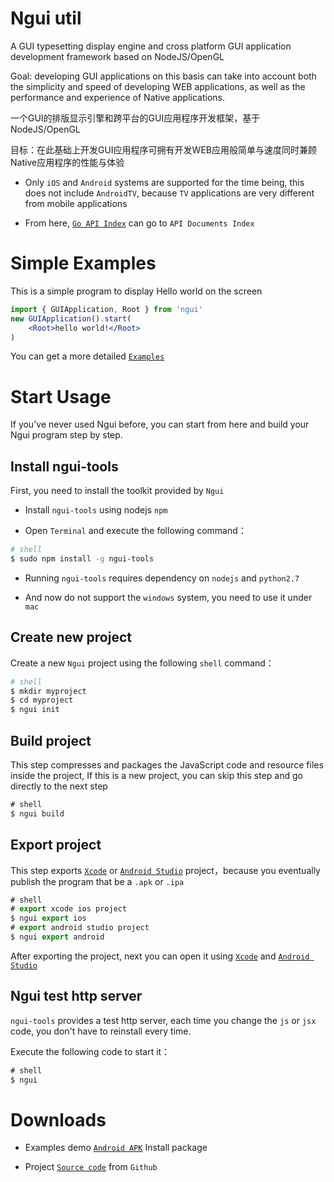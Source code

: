 Ngui util
===============

A GUI typesetting display engine and cross platform GUI application development framework based on NodeJS/OpenGL

Goal: developing GUI applications on this basis can take into account both the simplicity and speed of developing WEB applications, as well as the performance and experience of Native applications.

一个GUI的排版显示引擎和跨平台的GUI应用程序开发框架，基于NodeJS/OpenGL

目标：在此基础上开发GUI应用程序可拥有开发WEB应用般简单与速度同时兼顾Native应用程序的性能与体验


* Only `iOS` and `Android` systems are supported for the time being, this does not include `AndroidTV`, because `TV` applications are very different from mobile applications

* From here, [`Go API Index`](http://ngui.io/doc/) can go to `API Documents Index`


# Simple Examples

This is a simple program to display Hello world on the screen

```jsx
import { GUIApplication, Root } from 'ngui'
new GUIApplication().start(
	<Root>hello world!</Root>
)
```

You can get a more detailed [`Examples`]

# Start Usage

If you've never used Ngui before, you can start from here and build your Ngui program step by step.

## Install ngui-tools

First, you need to install the toolkit provided by `Ngui`

* Install `ngui-tools` using nodejs `npm` 

* Open `Terminal` and execute the following command：

```sh
# shell
$ sudo npm install -g ngui-tools

```
	
* Running `ngui-tools` requires dependency on `nodejs` and `python2.7`

* And now do not support the `windows` system, you need to use it under `mac`

## Create new project

Create a new `Ngui` project using the following `shell` command：

```sh
# shell
$ mkdir myproject
$ cd myproject
$ ngui init
```

## Build project

This step compresses and packages the JavaScript code and resource files inside the project,
If this is a new project, you can skip this step and go directly to the next step

```js
# shell
$ ngui build
```

## Export project

This step exports [`Xcode`] or [`Android Studio`] project，because you eventually publish the program that be a `.apk` or `.ipa`

```js
# shell
# export xcode ios project
$ ngui export ios
# export android studio project
$ ngui export android
```

After exporting the project, next you can open it using [`Xcode`] and [`Android Studio`]

## Ngui test http server

`ngui-tools` provides a test http server, each time you change the `js` or `jsx` code, you don't have to reinstall every time.

Execute the following code to start it：

```js
# shell
$ ngui
```

# Downloads

* Examples demo [`Android APK`] Install package

* Project [`Source code`] from `Github`


[`Examples`]: https://github.com/louis-tru/ngui/tree/master/demo
[`Xcode`]: https://developer.apple.com/library/content/documentation/IDEs/Conceptual/AppDistributionGuide/ConfiguringYourApp/ConfiguringYourApp.html
[`Android Studio`]: https://developer.android.com/studio/projects/create-project.html
[`Android APK`]: https://github.com/louis-tru/ngui/releases/download/v0.1.0/examples-release.apk
[`NPM`]: https://www.npmjs.com/package/ngui-tools
[`Source code`]: https://github.com/louis-tru/ngui
